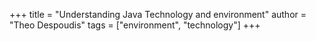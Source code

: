 +++
title = "Understanding Java Technology and environment"
author = "Theo Despoudis"
tags = ["environment", "technology"]
+++
